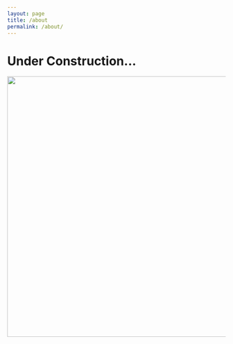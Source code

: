 ```yaml
---
layout: page
title: /about
permalink: /about/
---
```

# Under Construction...

<img src="https://media.giphy.com/media/Y966vaxBQykVi/giphy.gif" width="600"/>